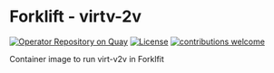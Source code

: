 # Forklift - virtv-2v

[![Operator Repository on Quay](https://quay.io/repository/konveyor/forklift-virt-v2v/status "Operator Repository on Quay")](https://quay.io/repository/konveyor/forklift-virt-v2v) [![License](http://img.shields.io/:license-apache-blue.svg)](http://www.apache.org/licenses/LICENSE-2.0.html) [![contributions welcome](https://img.shields.io/badge/contributions-welcome-brightgreen.svg?style=flat)](https://github.com/konveyor/forklift-virt-v2v/pulls)

Container image to run virt-v2v in Forklfit
